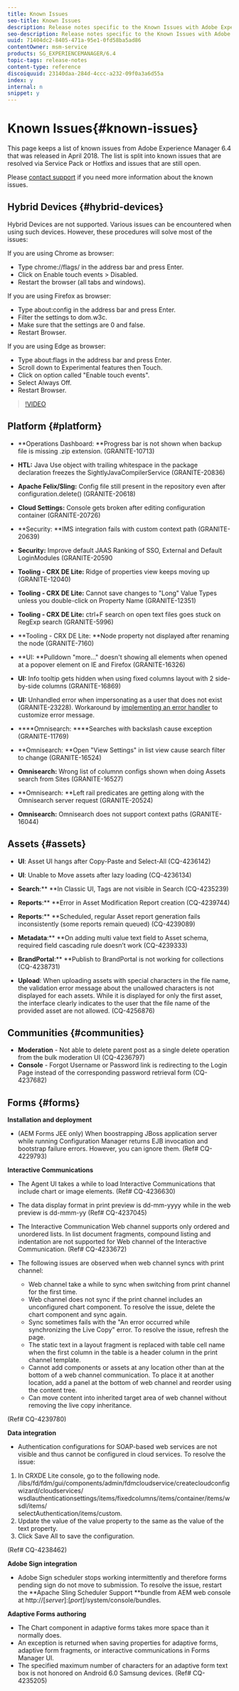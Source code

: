 ```yaml
---
title: Known Issues
seo-title: Known Issues
description: Release notes specific to the Known Issues with Adobe Experience Manager 6.3.
seo-description: Release notes specific to the Known Issues with Adobe Experience Manager 6.3.
uuid: 71404dc2-8405-471a-95e1-0fd58ba5ad86
contentOwner: msm-service
products: SG_EXPERIENCEMANAGER/6.4
topic-tags: release-notes
content-type: reference
discoiquuid: 23140daa-284d-4ccc-a232-09f0a3a6d55a
index: y
internal: n
snippet: y
---
```


# Known Issues{#known-issues}

This page keeps a list of known issues from Adobe Experience Manager 6.4 that was released in April 2018. The list is split into known issues that are resolved via Service Pack or Hotfixs and issues that are still open.

Please [contact support](https://helpx.adobe.com/support/experience-manager.html) if you need more information about the known issues.

## Hybrid Devices {#hybrid-devices}

Hybrid Devices are not supported. Various issues can be encountered when using such devices. However, these procedures will solve most of the issues:

If you are using Chrome as browser:  
- Type chrome://flags/ in the address bar and press Enter.  
- Click on Enable touch events &gt; Disabled.  
- Restart the browser (all tabs and windows).  
  
If you are using Firefox as browser:  
- Type about:config in the address bar and press Enter.  
- Filter the settings to dom.w3c.  
- Make sure that the settings are 0 and false.  
- Restart Browser.

If you are using Edge as browser:

- Type about:flags in the address bar and press Enter.  
- Scroll down to Experimental features then Touch.  
- Click on option called "Enable touch events".  
- Select Always Off.  
- Restart Browser.

>[!VIDEO](https://vimeo.com/)

## Platform {#platform}

* **Operations Dashboard: **Progress bar is not shown when backup file is missing .zip extension. (GRANITE-10713)
* **HTL:** Java Use object with trailing whitespace in the package declaration freezes the SightlyJavaCompilerService (GRANITE-20836)
* **Apache Felix/Sling:** Config file still present in the repository even after configuration.delete() (GRANITE-20618)
* **Cloud Settings:** Console gets broken after editing configuration container (GRANITE-20726)
* **Security: **IMS integration fails with custom context path (GRANITE-20639)
* **Security:** Improve default JAAS Ranking of SSO, External and Default LoginModules (GRANITE-20590
* **Tooling - CRX DE Lite:** Ridge of properties view keeps moving up (GRANITE-12040)
* **Tooling - CRX DE Lite:** Cannot save changes to "Long" Value Types unless you double-click on Property Name (GRANITE-12351)  

* **Tooling - CRX DE Lite:** ctrl+F search on open text files goes stuck on RegExp search (GRANITE-5996)  

* **Tooling - CRX DE Lite: **Node property not displayed after renaming the node (GRANITE-7160)
* **UI: **Pulldown "more..." doesn't showing all elements when opened at a popover element on IE and Firefox (GRANITE-16326)
* **UI:** Info tooltip gets hidden when using fixed columns layout with 2 side-by-side columns (GRANITE-16869)
* **UI:** Unhandled error when impersonating as a user that does not exist (GRANITE-23228). Workaround by [implementing an error handler](../sites/developing/using/customizing-errorhandler-pages.md) to customize error message.  

* ****Omnisearch: ****Searches with backslash cause exception (GRANITE-11769)
* **Omnisearch: **Open "View Settings" in list view cause search filter to change (GRANITE-16524)
* **Omnisearch:** Wrong list of columnn configs shown when doing Assets search from Sites (GRANITE-16527)  

* **Omnisearch: **Left rail predicates are getting along with the Omnisearch server request (GRANITE-20524)
* **Omnisearch:** Omnisearch does not support context paths (GRANITE-16044)

<!--
Comment Type: draft

<h2>Sites</h2>
-->

<!--
Comment Type: draft

<p>...</p>
-->

## Assets {#assets}

* **UI**: Asset UI hangs after Copy-Paste and Select-All (CQ-4236142)
* **UI**: Unable to Move assets after lazy loading (CQ-4236134)
* **Search**:** **In Classic UI, Tags are not visible in Search (CQ-4235239)

* **Reports**:** **Error in Asset Modification Report creation (CQ-4239744)

* **Reports**:** **Scheduled, regular Asset report generation fails inconsistently (some reports remain queued) (CQ-4239089)

* **Metadata**:** **On adding multi value text field to Asset schema, required field cascading rule doesn’t work (CQ-4239333)

* **BrandPortal**:** **Publish to BrandPortal is not working for collections (CQ-4238731)

* **Upload**: When uploading assets with special characters in the file name, the validation error message about the unallowed characters is not displayed for each assets. While it is displayed for only the first asset, the interface clearly indicates to the user that the file name of the provided asset are not allowed. (CQ-4256876)

<!--
Comment Type: draft

<h2>Dynamic Media</h2>
-->

<!--
Comment Type: draft

<p>...</p>
-->

## Communities {#communities}

* **Moderation** - Not able to delete parent post as a single delete operation from the bulk moderation UI (CQ-4236797)
* **Console** - Forgot Username or Password link is redirecting to the Login Page instead of the corresponding password retrieval form (CQ-4237682)

## Forms {#forms}

**Installation and deployment**

* (AEM Forms JEE only) When boostrapping JBoss application server while running Configuration Manager returns EJB invocation and bootstrap failure errors. However, you can ignore them. (Ref# CQ-4229793)

**Interactive Communications**

* The Agent UI takes a while to load Interactive Communications that include chart or image elements. (Ref# CQ-4236630)
* The data display format in print preview is dd-mm-yyyy while in the web preview is dd-mmm-yy (Ref# CQ-4237045)  
* The Interactive Communication Web channel supports only ordered and unordered lists. In list document fragments, compound listing and indentation are not supported for Web channel of the Interactive Communication. (Ref# CQ-4233672)
* The following issues are observed when web channel syncs with print channel:

    * Web channel take a while to sync when switching from print channel for the first time.
    * Web channel does not sync if the print channel includes an unconfigured chart component. To resolve the issue, delete the chart component and sync again.
    * Sync sometimes fails with the "An error occurred while synchronizing the Live Copy" error. To resolve the issue, refresh the page.
    * The static text in a layout fragment is replaced with table cell name when the first column in the table is a header column in the print channel template.
    * Cannot add components or assets at any location other than at the bottom of a web channel communication. To place it at another location, add a panel at the bottom of web channel and reorder using the content tree.
    * Can move content into inherited target area of web channel without removing the live copy inheritance.

(Ref# CQ-4239780)

**Data integration**

* Authentication configurations for SOAP-based web services are not visible and thus cannot be configured in cloud services. To resolve the issue:

1. In CRXDE Lite console, go to the following node.  
/libs/fd/fdm/gui/components/admin/fdmcloudservice/createcloudconfigwizard/cloudservices/  
wsdlauthenticationsettings/items/fixedcolumns/items/container/items/wsdl/items/  
selectAuthentication/items/custom.  
2. Update the value of the value property to the same as the value of the text property.  
3. Click Save All to save the configuration.

(Ref# CQ-4238462)

**Adobe Sign integration**

* Adobe Sign scheduler stops working intermittently and therefore forms pending sign do not move to submission. To resolve the issue, restart the **Apache Sling Scheduler Support **bundle from AEM web console at http://[*server*]:[*port*]/system/console/bundles.

**Adaptive Forms authoring**

* The Chart component in adaptive forms takes more space than it normally does.
* An exception is returned when saving properties for adaptive forms, adaptive form fragments, or interactive communications in Forms Manager UI.
* The specified maximum number of characters for an adaptive form text box is not honored on Android 6.0 Samsung devices. (Ref# CQ-4235205)

